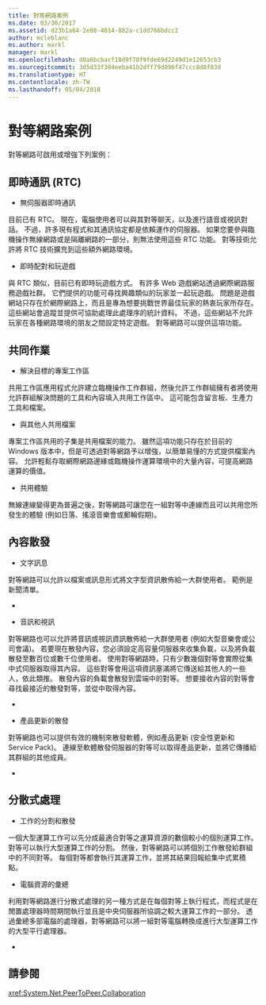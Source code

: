 ```yaml
---
title: 對等網路案例
ms.date: 03/30/2017
ms.assetid: d23b1a64-2e08-4014-882a-c1dd766bdcc2
author: mcleblanc
ms.author: markl
manager: markl
ms.openlocfilehash: d0a6bcbacf18d9f70f9fde69d2249d1e12653cb3
ms.sourcegitcommit: 3d5d33f384eeba41b2dff79d096f47ccc8d8f03d
ms.translationtype: HT
ms.contentlocale: zh-TW
ms.lasthandoff: 05/04/2018
---
```

# <a name="peer-to-peer-networking-scenarios"></a>對等網路案例
對等網路可啟用或增強下列案例：  
  
## <a name="real-time-communications-rtc"></a>即時通訊 (RTC)  
  
-   無伺服器即時通訊  
  
 目前已有 RTC。 現在，電腦使用者可以與其對等聊天，以及進行語音或視訊對話。 不過，許多現有程式和其通訊協定都是依賴運作的伺服器。 如果您要參與臨機操作無線網路或是隔離網路的一部分，則無法使用這些 RTC 功能。 對等技術允許將 RTC 技術擴充到這些額外網路環境。  
  
-   即時配對和玩遊戲  
  
 與 RTC 類似，目前已有即時玩遊戲方式。 有許多 Web 遊戲網站透過網際網路服務遊戲社群。 它們提供的功能可尋找興趣類似的玩家並一起玩遊戲。 問題是遊戲網站只存在於網際網路上，而且是專為想要挑戰世界最佳玩家的熱衷玩家所存在。 這些網站會追蹤並提供可協助處理此處理序的統計資料。 不過，這些網站不允許玩家在各種網路環境的朋友之間設定特定遊戲。 對等網路可以提供這項功能。  
  
## <a name="collaboration"></a>共同作業  
  
-   解決目標的專案工作區  
  
 共用工作區應用程式允許建立臨機操作工作群組，然後允許工作群組擁有者將使用允許群組解決問題的工具和內容填入共用工作區中。 這可能包含留言板、生產力工具和檔案。  
  
-   與其他人共用檔案  
  
 專案工作區共用的子集是共用檔案的能力。 雖然這項功能只存在於目前的 Windows 版本中，但是可透過對等網路予以增強，以簡單易懂的方式提供檔案內容。 允許輕鬆存取網際網路邊緣或臨機操作運算環境中的大量內容，可提高網路運算的價值。  
  
-   共用體驗  
  
 無線連線變得更為普遍之後，對等網路可讓您在一組對等中連線而且可以共用您所發生的體驗 (例如日落、搖滾音樂會或郵輪假期)。  
  
## <a name="content-distribution"></a>內容散發  
  
-   文字訊息  
  
 對等網路可以允許以檔案或訊息形式將文字型資訊散佈給一大群使用者。 範例是新聞清單。  
  
-  
  
-   音訊和視訊  
  
 對等網路也可以允許將音訊或視訊資訊散佈給一大群使用者 (例如大型音樂會或公司會議)。 若要現在散發內容，您必須設定高容量伺服器來收集負載，以及將負載散發至數百位或數千位使用者。 使用對等網路時，只有少數幾個對等會實際從集中式伺服器取得其內容。 這些對等會用這項資訊塞滿將它傳送給其他人的一些人，依此類推。 散發內容的負載會散發到雲端中的對等。 想要接收內容的對等會尋找最接近的散發對等，並從中取得內容。  
  
-  
  
-   產品更新的散發  
  
 對等網路也可以提供有效的機制來散發軟體，例如產品更新 (安全性更新和 Service Pack)。 連線至軟體散發伺服器的對等可以取得產品更新，並將它傳播給其群組的其他成員。  
  
-  
  
## <a name="distributed-processing"></a>分散式處理  
  
-   工作的分割和散發  
  
 一個大型運算工作可以先分成最適合對等之運算資源的數個較小的個別運算工作。 對等可以執行大型運算工作的分割。 然後，對等網路可以將個別工作散發給群組中的不同對等。 每個對等都會執行其運算工作，並將其結果回報給集中式累積點。  
  
-   電腦資源的彙總  
  
 利用對等網路進行分散式處理的另一種方式是在每個對等上執行程式，而程式是在閒置處理器時間期間執行並且是中央伺服器所協調之較大運算工作的一部分。 透過彙總多部電腦的處理器，對等網路可以將一組對等電腦轉換成進行大型運算工作的大型平行處理器。  
  
-  
  
## <a name="see-also"></a>請參閱  
 <xref:System.Net.PeerToPeer.Collaboration>
